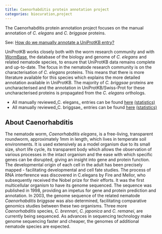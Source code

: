 ```yaml
---
title: Caenorhabditis protein annotation project
categories: biocuration,project
---
```


The Caenorhabditis protein annotation project focuses on the manual annotation of _C. elegans_ and _C. briggsae_ proteins.

See: [How do we manually annotate a UniProtKB entry?](http://www.uniprot.org/faq/45)

UniProtKB works closely both with the worm research community and with [WormBase](http://www.wormbase.org/), the database of the biology and genome of _C. elegans_ and related nematode species, to ensure that UniProtKB data remains complete and up-to-date. The focus in the nematode research community is on the characterisation of _C. elegans_ proteins. This means that there is more literature available for this species which explains the more detailed annotation available in UniProtKB. The majority of _C. briggsae_ proteins are uncharacterised and the annotation in UniProtKB/Swiss-Prot for these uncharacterised proteins is propagated from the _C. elegans_ orthologs.

- All manually reviewed_C. elegans_ entries can be found [here](http://www.uniprot.org/uniprot/?query=organism:6239+AND+reviewed:yes) [(statistics)](http://www.uniprot.org/biocuration%5Fproject/Caenorhabditis/statistics/#Caenorhabditiselegans)
- All manually reviewed_C. briggsae_ entries can be found [here](http://www.uniprot.org/uniprot/?query=organism:6238+AND+reviewed:yes) [(statistics)](http://www.uniprot.org/biocuration%5Fproject/Caenorhabditis/statistics/#Caenorhabditisbriggsae)

## About Caenorhabditis

The nematode worm, _Caenorhabditis elegans_, is a free-living, transparent roundworm, approximately 1mm in length, which lives in temperate soil environments. It is used extensively as a model organism due to its small size, short life cycle, its transparent body which allows the observation of various processes in the intact organism and the ease with which specific genes can be disrupted, giving an insight into gene and protein function. The developmental origin of each cell in the adult has been precisely mapped - facilitating developmental and cell fate studies. The process of RNA interference was discovered in C.elegans by Fire and Mellor, who subsequently received the Nobel prize for their efforts. It was the first multicellular organism to have its genome sequenced. The sequence was published in 1998, providing an impetus for gene and protein prediction and annotation. In 2003, the genome sequence of the related nematode _Caenorhabditis briggsae_ was also determined, facilitating comparative genomics studies between these two organisms. Three more _Caenorhabditis_ species, _C. brennari_, _C. japonica_ and _C. remanei_, are currently being sequenced. As advances in sequencing technology make genome sequencing faster and cheaper, the genomes of additional nematode species are expected.